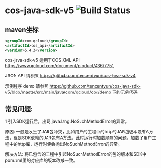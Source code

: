 # cos-java-sdk-v5  ![Build Status](https://api.travis-ci.org/tencentyun/cos-java-sdk-v5.svg?branch=master)



## maven坐标

```xml
<groupId>com.qcloud</groupId>
<artifactId>cos_api</artifactId>
<version>5.4.3</version>
```

cos-java-sdk-v5 适用于COS XML API https://www.qcloud.com/document/product/436/7751, 

JSON API 请参照 https://github.com/tencentyun/cos-java-sdk-v4

示例程序 demo 请参照 https://github.com/tencentyun/cos-java-sdk-v5/blob/master/src/main/java/com/qcloud/cos/demo
下的示例代码

## 常见问题:

1 引入SDK运行后，出现 java.lang.NoSuchMethodError的异常。

原因: 一般是发生了JAR包冲突，比如用户的工程中的http的JAR包版本没有A方法，但是SDK依赖的JAR包有A方法。此时运行时加载顺序的问题，加载了用户工程中的http库，运行时便会抛出NoSuchMethodError的异常。

解决方法: 将已包含的工程中引起NoSuchMethodError的包的版本和SDK中pom.xml里的对应库的版本改成一致。
